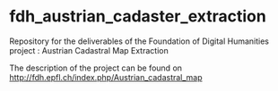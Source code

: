 # fdh_austrian_cadaster_extraction
Repository for the deliverables of the Foundation of Digital Humanities project : Austrian Cadastral Map Extraction

The description of the project can be found on http://fdh.epfl.ch/index.php/Austrian_cadastral_map

